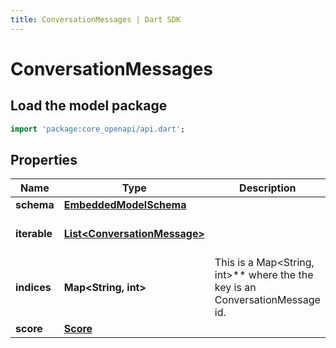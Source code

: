 ```yaml
---
title: ConversationMessages | Dart SDK
---
```


# ConversationMessages

## Load the model package
```dart
import 'package:core_openapi/api.dart';
```

## Properties
Name | Type | Description | Notes
------------ | ------------- | ------------- | -------------
**schema** | [**EmbeddedModelSchema**](EmbeddedModelSchema) |  | [optional] 
**iterable** | [**List\<ConversationMessage\>**](ConversationMessage) |  | [default to const []]
**indices** | **Map\<String, int\>** | This is a Map\<String, int\>** where the the key is an ConversationMessage id. | [optional] [default to const {}]
**score** | [**Score**](Score) |  | [optional] 




